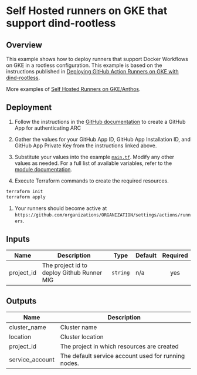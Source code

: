 # Self Hosted runners on GKE that support dind-rootless

## Overview

This example shows how to deploy runners that support Docker Workflows on GKE in a rootless configuration. This example is based on the instructions published in [Deploying GitHub Action Runners on GKE with dind-rootless](https://medium.com/google-cloud/github-action-runners-on-gke-with-dind-rootless-bd54e23516c9).

More examples of [Self Hosted Runners on GKE/Anthos](https://github.com/github-developer/self-hosted-runners-anthos).

## Deployment

1. Follow the instructions in the [GitHub documentation](https://docs.github.com/en/actions/hosting-your-own-runners/managing-self-hosted-runners-with-actions-runner-controller/authenticating-to-the-github-api#authenticating-arc-with-a-github-app) to create a GitHub App for authenticating ARC

1. Gather the values for your GitHub App ID, GitHub App Installation ID, and GitHub App Private Key from the instructions linked above.

1. Substitute your values into the example [`main.tf`](main.tf). Modify any other values as needed. For a full list of available variables, refer to the [module documentation](../../modules/gh-runner-gke/).

1. Execute Terraform commands to create the required resources.
```sh
terraform init
terraform apply
```

1. Your runners should become active at `https://github.com/organizations/ORGANIZATION/settings/actions/runners`.

<!-- BEGINNING OF PRE-COMMIT-TERRAFORM DOCS HOOK -->
## Inputs

| Name | Description | Type | Default | Required |
|------|-------------|------|---------|:--------:|
| project\_id | The project id to deploy Github Runner MIG | `string` | n/a | yes |

## Outputs

| Name | Description |
|------|-------------|
| cluster\_name | Cluster name |
| location | Cluster location |
| project\_id | The project in which resources are created |
| service\_account | The default service account used for running nodes. |

<!-- END OF PRE-COMMIT-TERRAFORM DOCS HOOK -->
